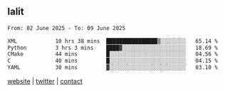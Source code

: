 ## lalit

<!--START_SECTION:waka-->

```txt
From: 02 June 2025 - To: 09 June 2025

XML            10 hrs 38 mins  ████████████████▒░░░░░░░░   65.14 %
Python         3 hrs 3 mins    ████▓░░░░░░░░░░░░░░░░░░░░   18.69 %
CMake          44 mins         █░░░░░░░░░░░░░░░░░░░░░░░░   04.56 %
C              40 mins         █░░░░░░░░░░░░░░░░░░░░░░░░   04.15 %
YAML           30 mins         ▓░░░░░░░░░░░░░░░░░░░░░░░░   03.10 %
```

<!--END_SECTION:waka-->

[website](https://lalit.sh) | [twitter](https://x.com/@lalitcodes) | [contact](https://lalit.sh/contact)
